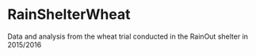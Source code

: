 # RainShelterWheat
Data and analysis from the wheat trial conducted in the RainOut shelter in 2015/2016
